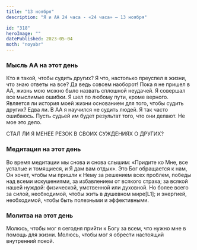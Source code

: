 ```yaml
---
title: "13 ноября"
description: "Я и АА 24 часа - «24 часа» — 13 ноября"

id: "318"
heroImage: ""
datePublished: 2023-05-04
moth: "noyabr"
---
```


### Мысль АА на этот день

Кто я такой, чтобы судить других? Я что, настолько преуспел в жизни, что знаю
ответы на все? Да ведь совсем наоборот! Пока я не пришел в АА, жизнь мою можно
было назвать сплошной неудачей. Я совершал все мыслимые ошибки. Я шел по
любому пути, кроме верного. Является ли история моей жизни основанием для
того, чтобы судить других? Едва ли. В АА я научился не судить людей. Я так
часто ошибаюсь. Пусть судьей им будет результат того, что они делают. Не мое
это дело.

СТАЛ ЛИ Я МЕНЕЕ РЕЗОК В СВОИХ СУЖДЕНИЯХ О ДРУГИХ?

### Медитация на этот день

Во время медитации мы снова и снова слышим: «Придите ко Мне, все усталые и
томящиеся, и Я дам вам отдых». Это Бог обращается к нам, Он хочет, чтобы мы
пришли к Нему за решением всех проблем, победы над всеми искушениями, за
избавлением от всякого страха; за всякой нашей нуждой: физической, умственной
или духовной. Но более всего за силой, необходимой, чтобы жить в душевном
мире[L1]; и энергией, необходимой, чтобы быть полезными и эффективными.

### Молитва на этот день

Молюсь, чтобы мог я сегодня прийти к Богу за всем, что нужно мне в помощь для
жизни. Молюсь, чтобы мог я обрести настоящий внутренний покой.
